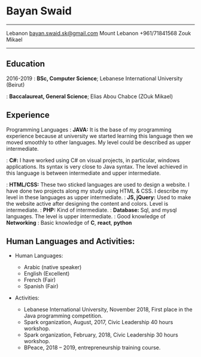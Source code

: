Bayan Swaid
============

-------------------     ----------------------------
Lebanon                                bayan.swaid.sk@gmail.com
Mount Lebanon                          +961/71841568
Zouk Mikael                           
-------------------     ----------------------------

Education
---------

2016-2019
:   **BSc, Computer Science**; Lebanese International University (Beirut)

:   **Baccalaureat, General Science**; Elias Abou Chabce (ZOuk Mikael)

Experience
----------

Programming Languages
:   **JAVA:** It is the base of my programming experience because at university we           started learning this language then we moved smoothly to other languages. My level       could be described as upper intermediate.

:   **C#:** I have worked using C# on visual projects, in particular, windows                applications. Its syntax is very close to Java syntax. The level achieved in this        language is between intermediate and upper intermediate.

:   **HTML/CSS:** These two sticked languages are used to design a website. I have done      two projects along my study using HTML & CSS. I describe my level in these languages     as upper intermediate.
:   **JS, jQuery:** Used to make the website active after designing the content and          colors. Level is intermediate.
:   **PHP:** Kind of intermediate.
:   **Database:** Sql, and mysql languages. The level is upper intermediate.
:   Good knowledge of **Networking**
:   Basic knowledge of **C**, **react**, **python**


Human Languages and Activities:
----------------------------------------

* Human Languages:

     * Arabic (native speaker)
     * English (Excellent)
     * French (Fair)
     * Spanish (Fair)

* Activities:

    * Lebanese International University, November 2018, First place in the Java          programming competition.
    * Spark organization, August, 2017, Civic Leadership 40 hours workshop.
    * Spark organization, February, 2018, Civic Leadership 30 hours workshop.
    * BPeace, 2018 – 2019, entrepreneurship training course.